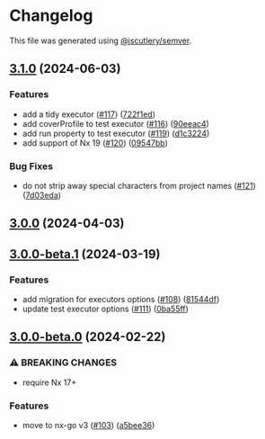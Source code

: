 # Changelog

This file was generated using [@jscutlery/semver](https://github.com/jscutlery/semver).

## [3.1.0](https://github.com/nx-go/nx-go/compare/v3.0.0...v3.1.0) (2024-06-03)


### Features

* add a tidy executor ([#117](https://github.com/nx-go/nx-go/issues/117)) ([722f1ed](https://github.com/nx-go/nx-go/commit/722f1ede0f3804786c3326db53d55835f497bf7f))
* add coverProfile to test executor ([#116](https://github.com/nx-go/nx-go/issues/116)) ([90eeac4](https://github.com/nx-go/nx-go/commit/90eeac45f6c5eab132a6eacf675ed30c963c5454))
* add run property to test executor ([#119](https://github.com/nx-go/nx-go/issues/119)) ([d1c3224](https://github.com/nx-go/nx-go/commit/d1c3224372b30f31bcaef570cc549d2d435e2a4b))
* add support of Nx 19 ([#120](https://github.com/nx-go/nx-go/issues/120)) ([09547bb](https://github.com/nx-go/nx-go/commit/09547bb0e4a0927f0fcf9905b3ea93760a628f9b))


### Bug Fixes

* do not strip away special characters from project names ([#121](https://github.com/nx-go/nx-go/issues/121)) ([7d03eda](https://github.com/nx-go/nx-go/commit/7d03edaaf2abc4f12ac47e2f9abf535ce114c4d3))

## [3.0.0](https://github.com/nx-go/nx-go/compare/v3.0.0-beta.1...v3.0.0) (2024-04-03)

## [3.0.0-beta.1](https://github.com/nx-go/nx-go/compare/v3.0.0-beta.0...v3.0.0-beta.1) (2024-03-19)


### Features

* add migration for executors options ([#108](https://github.com/nx-go/nx-go/issues/108)) ([81544df](https://github.com/nx-go/nx-go/commit/81544df0296f6b94e17cf9e6cd1dfe25a386d562))
* update test executor options ([#111](https://github.com/nx-go/nx-go/issues/111)) ([0ba55ff](https://github.com/nx-go/nx-go/commit/0ba55ffcf7a7e8473a1338673124e2667e934523))

## [3.0.0-beta.0](https://github.com/nx-go/nx-go/compare/v2.8.0...v3.0.0-beta.0) (2024-02-22)

### ⚠ BREAKING CHANGES

* require Nx 17+

### Features

* move to nx-go v3 ([#103](https://github.com/nx-go/nx-go/issues/103)) ([a5bee36](https://github.com/nx-go/nx-go/commit/a5bee36f78fd4c820fdece8d8e59e82e5ebf3472))
